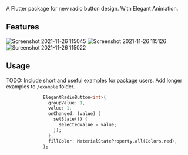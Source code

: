 <!-- 
This README describes the package. If you publish this package to pub.dev,
this README's contents appear on the landing page for your package.

For information about how to write a good package README, see the guide for
[writing package pages](https://dart.dev/guides/libraries/writing-package-pages). 

For general information about developing packages, see the Dart guide for
[creating packages](https://dart.dev/guides/libraries/create-library-packages)
and the Flutter guide for
[developing packages and plugins](https://flutter.dev/developing-packages). 
-->
A Flutter package for new radio button design.
With Elegant Animation.


## Features

![Screenshot 2021-11-26 115045](https://user-images.githubusercontent.com/75254562/143557574-cc399da1-09bb-4a4c-95ce-072380c07f7b.png)
![Screenshot 2021-11-26 115126](https://user-images.githubusercontent.com/75254562/143557579-816d07f4-6ac2-47b7-a4d9-622dcac03554.png)
![Screenshot 2021-11-26 115022](https://user-images.githubusercontent.com/75254562/143557582-f8a97dd7-cfc7-4d58-8705-adce3a894b6b.png)


## Usage

TODO: Include short and useful examples for package users. Add longer examples
to `/example` folder. 

```dart
              ElegantRadioButton<int>(
                groupValue: 1,
                value: 1,
                onChanged: (value) {
                  setState(() {
                    selectedValue = value;
                  });
                },
                fillColor: MaterialStateProperty.all(Colors.red),
              );
```

